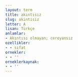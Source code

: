 ```yaml
---
layout: term
title: akıntısız
slug: akintisiz
letter: A
lisan: Türkçe
anlamlar:
- Akıntısı olmayan; cereyansız
ozellikler:
- - sıfat
ornekler:
- - ''
orneklerkaynak:
- - ''
---
```

